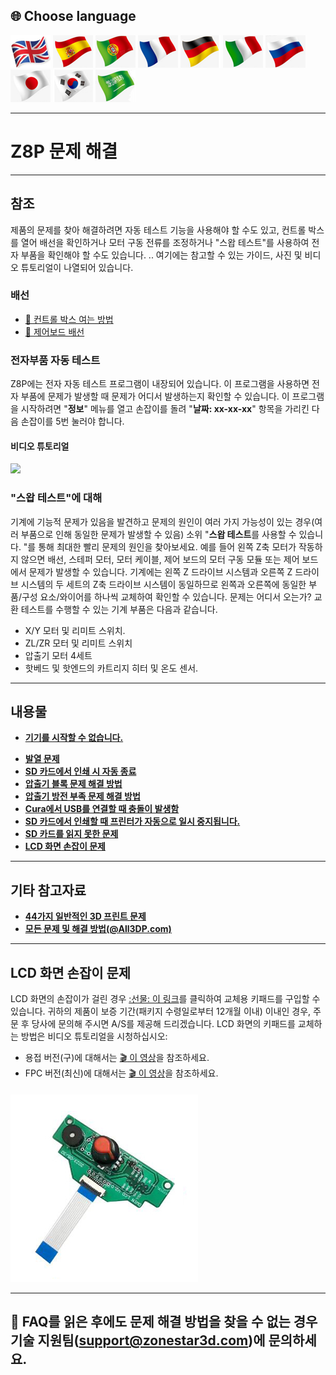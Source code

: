 ## <a id="choose-language">:globe_with_meridians: Choose language </a>
[![](./lanpic/EN.png)](https://github.com/ZONESTAR3D/Z8P/blob/main/Z8P_FAQ/readme.md)
[![](./lanpic/ES.png)](https://github.com/ZONESTAR3D/Z8P/blob/main/Z8P_FAQ/readme-es.md)
[![](./lanpic/PT.png)](https://github.com/ZONESTAR3D/Z8P/blob/main/Z8P_FAQ/readme-pt.md)
[![](./lanpic/FR.png)](https://github.com/ZONESTAR3D/Z8P/blob/main/Z8P_FAQ/readme-fr.md)
[![](./lanpic/DE.png)](https://github.com/ZONESTAR3D/Z8P/blob/main/Z8P_FAQ/readme-de.md)
[![](./lanpic/IT.png)](https://github.com/ZONESTAR3D/Z8P/blob/main/Z8P_FAQ/readme-it.md)
[![](./lanpic/RU.png)](https://github.com/ZONESTAR3D/Z8P/blob/main/Z8P_FAQ/readme-ru.md)
[![](./lanpic/JP.png)](https://github.com/ZONESTAR3D/Z8P/blob/main/Z8P_FAQ/readme-jp.md)
[![](./lanpic/KR.png)](https://github.com/ZONESTAR3D/Z8P/blob/main/Z8P_FAQ/readme-kr.md)
[![](./lanpic/SA.png)](https://github.com/ZONESTAR3D/Z8P/blob/main/Z8P_FAQ/readme-ar.md)

----
# Z8P 문제 해결

-----
## 참조
제품의 문제를 찾아 해결하려면 자동 테스트 기능을 사용해야 할 수도 있고, 컨트롤 박스를 열어 배선을 확인하거나 모터 구동 전류를 조정하거나 "스왑 테스트"를 사용하여 전자 부품을 확인해야 할 수도 있습니다. .. 여기에는 참고할 수 있는 가이드, 사진 및 비디오 튜토리얼이 나열되어 있습니다.
### 배선
- [:art: 컨트롤 박스 여는 방법](./pic/OpenControlBox.png)
- [:art: 제어보드 배선](./pic/Z8P_wiring.png)

### 전자부품 자동 테스트
Z8P에는 전자 자동 테스트 프로그램이 내장되어 있습니다. 이 프로그램을 사용하면 전자 부품에 문제가 발생할 때 문제가 어디서 발생하는지 확인할 수 있습니다. 이 프로그램을 시작하려면 "**정보**" 메뉴를 열고 손잡이를 돌려 "**날짜: xx-xx-xx**" 항목을 가리킨 다음 손잡이를 5번 눌러야 합니다.
#### 비디오 튜토리얼
[![](https://img.youtube.com/vi/iSsuy2ePWw8/0.jpg)](https://www.youtube.com/watch?v=iSsuy2ePWw8)

### "스왑 테스트"에 대해
기계에 기능적 문제가 있음을 발견하고 문제의 원인이 여러 가지 가능성이 있는 경우(여러 부품으로 인해 동일한 문제가 발생할 수 있음) 소위 "**스왑 테스트**를 사용할 수 있습니다. "를 통해 최대한 빨리 문제의 원인을 찾아보세요.
예를 들어 왼쪽 Z축 모터가 작동하지 않으면 배선, 스테퍼 모터, 모터 케이블, 제어 보드의 모터 구동 모듈 또는 제어 보드에서 문제가 발생할 수 있습니다. 기계에는 왼쪽 Z 드라이브 시스템과 오른쪽 Z 드라이브 시스템의 두 세트의 Z축 드라이브 시스템이 동일하므로 왼쪽과 오른쪽에 동일한 부품/구성 요소/와이어를 하나씩 교체하여 확인할 수 있습니다. 문제는 어디서 오는가?
교환 테스트를 수행할 수 있는 기계 부품은 다음과 같습니다.
- X/Y 모터 및 리미트 스위치.
- ZL/ZR 모터 및 리미트 스위치
- 압출기 모터 4세트
- 핫베드 및 핫엔드의 카트리지 히터 및 온도 센서.

-----
## 내용물
- **[기기를 시작할 수 없습니다.](./Issue_of_startup/readme.md)**
<!-- - **[핫엔드가 막혔습니다/막혔습니다](./Issue_mix_color_hotend_clogged/readme.md)** -->
- **[발열 문제](./Issue_heating/readme.md)**
- **[SD 카드에서 인쇄 시 자동 종료](./Issue_auto_shut_down/readme.md)**
- **[압출기 블록 문제 해결 방법](./Issue_extruder_blocked/readme.md)**
- **[압출기 방전 부족 문제 해결 방법](./Issue_of_Extruder_insufficient_discharge/readme.md)**
- **[Cura에서 USB를 연결할 때 충돌이 발생함](./issue_of_connect_USB_in_Cura/readme.md)**
- **[SD 카드에서 인쇄할 때 프린터가 자동으로 일시 중지됩니다.](./Issue_auto_pause/readme.md)**
- **[SD 카드를 읽지 못한 문제](./Issue_not_read_sdcard/readme.md)**
- **[LCD 화면 손잡이 문제](#dwinscreen)**

----
## 기타 참고자료
- **[44가지 일반적인 3D 프린트 문제](https://github.com/ZONESTAR3D/Document-and-User-Guide/tree/master/FAQ)**
- **[모든 문제 및 해결 방법(@All3DP.com)](https://all3dp.com/1/common-3d-printing-problems-troubleshooting-3d-printer-issues/)**

-----
## <a id="dwinscreen">LCD 화면 손잡이 문제</a>
LCD 화면의 손잡이가 걸린 경우 [:선물: 이 링크](https://www.aliexpress.com/item/3256805596235491.html)를 클릭하여 교체용 키패드를 구입할 수 있습니다. 귀하의 제품이 보증 기간(패키지 수령일로부터 12개월 이내) 이내인 경우, 주문 후 당사에 문의해 주시면 A/S를 제공해 드리겠습니다.
LCD 화면의 키패드를 교체하는 방법은 비디오 튜토리얼을 시청하십시오:
- 용접 버전(구)에 대해서는 [:clapper: 이 영상](https://youtu.be/Xwfczp3nLOY)을 참조하세요.
- FPC 버전(최신)에 대해서는 [:clapper: 이 영상](https://youtu.be/z9E6glRZRIQ)을 참조하세요.
####
![](./pic/keypad.jpg)

-----
## :email: FAQ를 읽은 후에도 문제 해결 방법을 찾을 수 없는 경우 기술 지원팀(support@zonestar3d.com)에 문의하세요.
